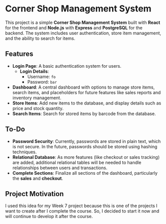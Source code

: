 # Corner Shop Management System

This project is a simple **Corner Shop Management System** built with **React** for the frontend and **Node.js** with **Express** and **PostgreSQL** for the backend. The system includes user authentication, store item management, and the ability to search for items.

## Features

- **Login Page**: A basic authentication system for users.
  - **Login Details**: 
    - Username: `fo`
    - Password: `bar`
- **Dashboard**: A central dashboard with options to manage store items, search items, and placeholders for future features like sales reports and inventory management.
- **Store Items**: Add new items to the database, and display details such as price and stock quantity.
- **Search Items**: Search for stored items by barcode from the database.

## To-Do

- **Password Security**: Currently, passwords are stored in plain text, which is not secure. In the future, passwords should be stored using hashing techniques.
- **Relational Database**: As more features (like checkout or sales tracking) are added, additional relational tables will be needed to handle relationships between users and transactions.
- **Complete Sections**: Finalize all sections of the dashboard, particularly the **sales** and **checkout**.

## Project Motivation

I used this idea for my Week 7 project because this is one of the projects I want to create after I complete the course. So, I decided to start it now and will continue to develop it after the course.
